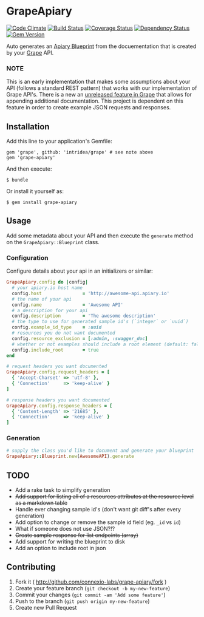 # GrapeApiary

[![Code Climate](https://codeclimate.com/github/connexio-labs/grape-apiary.png)](https://codeclimate.com/github/connexio-labs/grape-apiary)
[![Build Status](https://travis-ci.org/connexio-labs/grape-apiary.png?branch=master)](https://travis-ci.org/connexio-labs/grape-apiary)
[![Coverage Status](https://coveralls.io/repos/connexio-labs/grape-apiary/badge.png)](https://coveralls.io/r/connexio-labs/grape-apiary)
[![Dependency Status](https://gemnasium.com/connexio-labs/grape-apiary.png)](https://gemnasium.com/connexio-labs/grape-apiary)
[![Gem Version](https://badge.fury.io/rb/grape-apiary.png)](http://badge.fury.io/rb/grape-apiary)

Auto generates an [Apiary Blueprint](http://apiary.io) from the docuementation that is created by your [Grape](https://github.com/intridea/grape) API.

### NOTE

This is an early implementation that makes some assumptions about your API (follows a standard REST pattern) that works with our implementation of Grape API's. There is a new an [unreleased feature in Grape](https://github.com/intridea/grape#parameter-documentation) that allows for appending additional documentation. This project is dependent on this feature in order to create example JSON requests and responses.

## Installation

Add this line to your application's Gemfile:

    gem 'grape', github: 'intridea/grape' # see note above
    gem 'grape-apiary'

And then execute:

    $ bundle

Or install it yourself as:

    $ gem install grape-apiary

## Usage

Add some metadata about your API and then execute the `generate` method on the `GrapeApiary::Blueprint` class.

### Configuration

Configure details about your api in an initializers or similar:

```ruby
GrapeApiary.config do |config|
  # your apiary.io host name
  config.host               = 'http://awesome-api.apiary.io'
  # the name of your api
  config.name               = 'Awesome API'
  # a description for your api
  config.description        = 'The awesome description'
  # the type to use for generated sample id's (`integer` or `uuid`)
  config.example_id_type    = :uuid
  # resources you do not want documented
  config.resource_exclusion = [:admin, :swagger_doc]
  # whether or not examples should include a root element (default: false)
  config.include_root       = true
end

# request headers you want documented
GrapeApiary.config.request_headers = [
  { 'Accept-Charset' => 'utf-8' },
  { 'Connection'     => 'keep-alive' }
]

# response headers you want documented
GrapeApiary.config.response_headers = [
  { 'Content-Length' => '21685' },
  { 'Connection'     => 'keep-alive' }
]
```

### Generation

```ruby
# supply the class you'd like to document and generate your blueprint
GrapeApiary::Blueprint.new(AwesomeAPI).generate
```

## TODO

* Add a rake task to simplify generation
* ~~Add support for listing all of a resources attributes at the resource level as a markdown table~~
* Handle ever changing sample id's (don't want git diff's after every generation)
* Add option to change or remove the sample id field (eg. `_id` vs `id`)
* What if someone does not use JSON?!?
* ~~Create sample response for list endpoints (array)~~
* Add support for writing the blueprint to disk
* Add an option to include root in json

## Contributing

1. Fork it ( http://github.com/connexio-labs/grape-apiary/fork )
2. Create your feature branch (`git checkout -b my-new-feature`)
3. Commit your changes (`git commit -am 'Add some feature'`)
4. Push to the branch (`git push origin my-new-feature`)
5. Create new Pull Request
